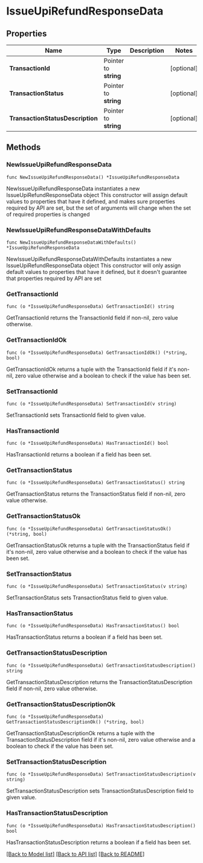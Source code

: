 # IssueUpiRefundResponseData

## Properties

Name | Type | Description | Notes
------------ | ------------- | ------------- | -------------
**TransactionId** | Pointer to **string** |  | [optional] 
**TransactionStatus** | Pointer to **string** |  | [optional] 
**TransactionStatusDescription** | Pointer to **string** |  | [optional] 

## Methods

### NewIssueUpiRefundResponseData

`func NewIssueUpiRefundResponseData() *IssueUpiRefundResponseData`

NewIssueUpiRefundResponseData instantiates a new IssueUpiRefundResponseData object
This constructor will assign default values to properties that have it defined,
and makes sure properties required by API are set, but the set of arguments
will change when the set of required properties is changed

### NewIssueUpiRefundResponseDataWithDefaults

`func NewIssueUpiRefundResponseDataWithDefaults() *IssueUpiRefundResponseData`

NewIssueUpiRefundResponseDataWithDefaults instantiates a new IssueUpiRefundResponseData object
This constructor will only assign default values to properties that have it defined,
but it doesn't guarantee that properties required by API are set

### GetTransactionId

`func (o *IssueUpiRefundResponseData) GetTransactionId() string`

GetTransactionId returns the TransactionId field if non-nil, zero value otherwise.

### GetTransactionIdOk

`func (o *IssueUpiRefundResponseData) GetTransactionIdOk() (*string, bool)`

GetTransactionIdOk returns a tuple with the TransactionId field if it's non-nil, zero value otherwise
and a boolean to check if the value has been set.

### SetTransactionId

`func (o *IssueUpiRefundResponseData) SetTransactionId(v string)`

SetTransactionId sets TransactionId field to given value.

### HasTransactionId

`func (o *IssueUpiRefundResponseData) HasTransactionId() bool`

HasTransactionId returns a boolean if a field has been set.

### GetTransactionStatus

`func (o *IssueUpiRefundResponseData) GetTransactionStatus() string`

GetTransactionStatus returns the TransactionStatus field if non-nil, zero value otherwise.

### GetTransactionStatusOk

`func (o *IssueUpiRefundResponseData) GetTransactionStatusOk() (*string, bool)`

GetTransactionStatusOk returns a tuple with the TransactionStatus field if it's non-nil, zero value otherwise
and a boolean to check if the value has been set.

### SetTransactionStatus

`func (o *IssueUpiRefundResponseData) SetTransactionStatus(v string)`

SetTransactionStatus sets TransactionStatus field to given value.

### HasTransactionStatus

`func (o *IssueUpiRefundResponseData) HasTransactionStatus() bool`

HasTransactionStatus returns a boolean if a field has been set.

### GetTransactionStatusDescription

`func (o *IssueUpiRefundResponseData) GetTransactionStatusDescription() string`

GetTransactionStatusDescription returns the TransactionStatusDescription field if non-nil, zero value otherwise.

### GetTransactionStatusDescriptionOk

`func (o *IssueUpiRefundResponseData) GetTransactionStatusDescriptionOk() (*string, bool)`

GetTransactionStatusDescriptionOk returns a tuple with the TransactionStatusDescription field if it's non-nil, zero value otherwise
and a boolean to check if the value has been set.

### SetTransactionStatusDescription

`func (o *IssueUpiRefundResponseData) SetTransactionStatusDescription(v string)`

SetTransactionStatusDescription sets TransactionStatusDescription field to given value.

### HasTransactionStatusDescription

`func (o *IssueUpiRefundResponseData) HasTransactionStatusDescription() bool`

HasTransactionStatusDescription returns a boolean if a field has been set.


[[Back to Model list]](../README.md#documentation-for-models) [[Back to API list]](../README.md#documentation-for-api-endpoints) [[Back to README]](../README.md)


